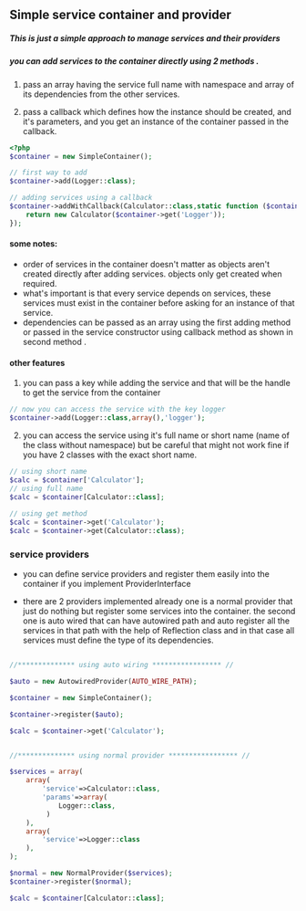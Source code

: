 
## Simple service container and provider  
##### This is just a simple approach to manage services and their providers  
##### you can add services to the container directly using 2 methods .

1. pass an array having the service full name with namespace and array of its dependencies from the other services.  

2. pass a callback which defines how the instance should be created, and it's parameters, and you get an instance of the container passed in the callback.  

```php 
<?php 
$container = new SimpleContainer();

// first way to add 
$container->add(Logger::class);

// adding services using a callback
$container->addWithCallback(Calculator::class,static function ($container){  
    return new Calculator($container->get('Logger'));  
});
```

#### some notes:
- order of services in the container doesn't matter as objects aren't created directly after adding services. objects only get created when 
 required.
 - what's important is that every service depends on services, these services must exist in the container before asking for an instance of that service.
 - dependencies can be passed as an array using the first adding method or passed in the service constructor using callback method as shown in second method .
 
 #### other features
 1. you can pass a key while adding the service and that will be the handle to get the service from the container

```php
// now you can access the service with the key logger
$container->add(Logger::class,array(),'logger');
```

2. you can access the service using it's full name or short name (name of the class without namespace) but be careful that might not work fine if you have 2 classes with the exact short name.
```php 
// using short name 
$calc = $container['Calculator'];  
// using full name  
$calc = $container[Calculator::class];  
  
// using get method  
$calc = $container->get('Calculator');  
$calc = $container->get(Calculator::class);
```
### service providers
- you can define service providers and register them easily into the container
if you implement ProviderInterface

- there are 2 providers implemented already one is a normal provider
that just do nothing but register some services into the container.
the second one is auto wired that can have autowired path and auto register all
the services in that path with the help of Reflection class and in that case 
all services must define the type of its dependencies.

```php

//************** using auto wiring ***************** //

$auto = new AutowiredProvider(AUTO_WIRE_PATH);

$container = new SimpleContainer();

$container->register($auto);

$calc = $container->get('Calculator');


//************** using normal provider ***************** //

$services = array(
    array(
        'service'=>Calculator::class,
        'params'=>array(
            Logger::class,
         )
    ),
    array(
        'service'=>Logger::class
    ),
);

$normal = new NormalProvider($services);
$container->register($normal);

$calc = $container[Calculator::class];

```